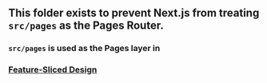 ## This folder exists to prevent Next.js from treating `src/pages` as the Pages Router.

### `src/pages` is used as the Pages layer in

### [Feature-Sliced Design](https://feature-sliced.github.io/documentation/docs/guides/tech/with-nextjs)
